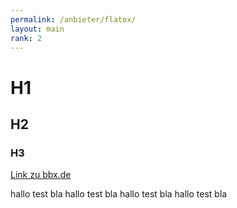 ```yaml
---
permalink: /anbieter/flatex/
layout: main
rank: 2
---
```



# H1

## H2

### H3


[Link zu bbx.de](https://www.bbx.de)

hallo test
bla
hallo test
bla
hallo test
bla
hallo test
bla
